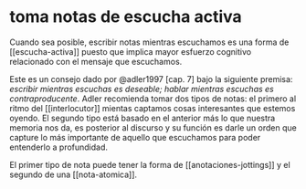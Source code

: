 # toma notas de escucha activa
Cuando sea posible, escribir notas mientras escuchamos es una forma de [[escucha-activa]] puesto que implica mayor esfuerzo cognitivo relacionado con el mensaje que escuchamos.

Este es un consejo dado por @adler1997 [cap. 7] bajo la siguiente premisa: *escribir mientras escuchas es deseable; hablar mientras escuchas es contraproducente*. Adler recomienda tomar dos tipos de notas: el primero al ritmo del [[interlocutor]] mientas captamos cosas interesantes que estemos oyendo. El segundo tipo está basado en el anterior más lo que nuestra memoria nos da, es posterior al discurso y su función es darle un orden que capture lo más importante de aquello que escuchamos para poder entenderlo a profundidad.

El primer tipo de nota puede tener la forma de [[anotaciones-jottings]] y el segundo de una [[nota-atomica]].
